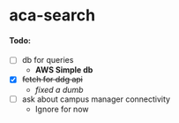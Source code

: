 # aca-search
#### Todo:
- [ ] db for queries
    - **AWS Simple db**
- [x] ~~fetch for ddg api~~
    - *fixed a dumb* 
- [ ] ask about campus manager connectivity
    - Ignore for now